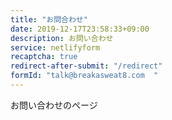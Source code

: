 ```yaml
---
title: "お問合わせ"
date: 2019-12-17T23:58:33+09:00
description: お問い合わせ
service: netlifyform
recaptcha: true
redirect-after-submit: "/redirect"
formId: "talk@breakasweat8.com	"
---
```


お問い合わせのページ

